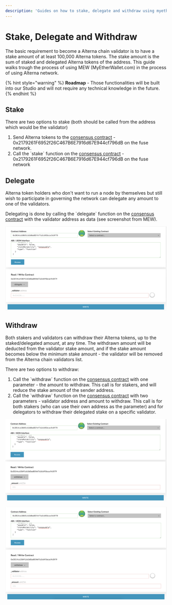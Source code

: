 ```yaml
---
description: 'Guides on how to stake, delegate and withdraw using myetherwallet.com'
---
```


# Stake, Delegate and Withdraw

The basic requirement to become a Alterna chain validator is to have a stake amount of at least 100,000 Alterna tokens. The stake amount is the sum of staked and delegated Alterna tokens of the address. This guide walks trough the process of using MEW \(MyEtherWallet.com\) in the process of using Alterna network.

{% hint style="warning" %}
**Roadmap** - Those functionalities will be built into our Studio and will not require any technical knowledge in the future.
{% endhint %}

## Stake

There are two options to stake \(both should be called from the address which would be the validator\)

1. Send Alterna tokens to the [consensus contract](https://scan.alternanetwork.org/address/0x2179261F6952f26C467B6E7916d67E944cf796dB) - 0x2179261F6952f26C467B6E7916d67E944cf796dB on the fuse network.
2. Call the \`stake\` function on the [consensus contract](https://scan.alternanetwork.org/address/0x2179261F6952f26C467B6E7916d67E944cf796dB) - 0x2179261F6952f26C467B6E7916d67E944cf796dB on the fuse network

 

## Delegate

Alterna token holders who don't want to run a node by themselves but still wish to participate in governing the network can delegate any amount to one of the validators.

Delegating is done by calling the \`delegate\` function on the [consensus contract](https://scan.alternanetwork.org/address/0x2179261F6952f26C467B6E7916d67E944cf796dB) with the validator address as data \(see screenshot from MEW\).

![delegate](../../.gitbook/assets/screen-shot-2019-09-04-at-14.59.27.png)

## Withdraw

Both stakers and validators can withdraw their Alterna tokens, up to the staked/delegated amount, at any time. The withdrawn amount will be deducted from the validator stake amount, and if the stake amount becomes below the minimum stake amount - the validator will be removed from the Alterna chain validators list.

There are two options to withdraw:

1. Call the \`withdraw\` function on the [consensus contract](https://scan.alternanetwork.org/address/0x2179261F6952f26C467B6E7916d67E944cf796dB) with one parameter - the amount to withdraw. This call is for stakers, and will reduce the stake amount of the sender address.
2. Call the \`withdraw\` function on the [consensus contract](https://scan.alternanetwork.org/address/0x2179261F6952f26C467B6E7916d67E944cf796dB) with two parameters - validator address and amount to withdraw. This call is for both stakers \(who can use their own address as the parameter\) and for delegators to withdraw their delegated stake on a specific validator.

![withdraw option \#1](../../.gitbook/assets/screen-shot-2019-09-04-at-15.01.15.png)

![withdraw option \#2](../../.gitbook/assets/screen-shot-2019-09-04-at-15.01.25.png)

